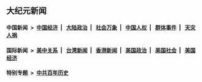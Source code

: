## 大纪元新闻

#### 中国新闻 &nbsp;>&nbsp; [中国经济](indexes/ncid283/README.md?06090045) &nbsp;| &nbsp; [大陆政治](indexes/ncid277/README.md?06090045) &nbsp;| &nbsp; [社会万象](indexes/ncid282/README.md?06090045) &nbsp;| &nbsp; [中国人权](indexes/ncid278/README.md?06090045) &nbsp;| &nbsp; [群体事件](indexes/ncid279/README.md?06090045) &nbsp;| &nbsp; [天灾人祸](indexes/ncid280/README.md?06090045)

#### 国际新闻 &nbsp;>&nbsp; [美中关系](indexes/nf1412576/README.md?06090045) &nbsp;| &nbsp; [台湾新闻](indexes/ncid1349361/README.md?06090045) &nbsp;| &nbsp; [香港新闻](indexes/ncid1349362/README.md?06090045) &nbsp;| &nbsp; [美国政治](indexes/ncid1078159/README.md?06090045) &nbsp;| &nbsp; [美国社会](indexes/ncid1078160/README.md?06090045) &nbsp;| &nbsp; [美国经济](indexes/ncid1078158/README.md?06090045)

#### 特别专题 &nbsp;>&nbsp; [中共百年历史](https://github.com/epoch-news/epoch-special/blob/master/README.md?06090045)  
